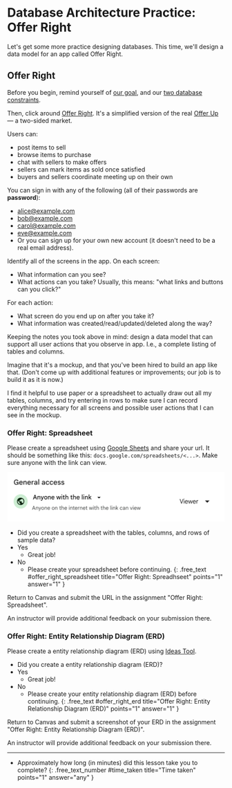 # Database Architecture Practice: Offer Right

Let's get some more practice designing databases. This time, we'll design a data model for an app called Offer Right.

## Offer Right

Before you begin, remind yourself of [our goal](https://learn.firstdraft.com/lessons/320-yap-database-architecture#our-goal), and our [two database constraints](https://learn.firstdraft.com/lessons/320-yap-database-architecture#database-design-constraint-one).

Then, click around [Offer Right](https://offer-right.matchthetarget.com/). It's a simplified version of the real [Offer Up](https://offerup.com/) — a two-sided market.

Users can:

- post items to sell
- browse items to purchase
- chat with sellers to make offers
- sellers can mark items as sold once satisfied
- buyers and sellers coordinate meeting up on their own

You can sign in with any of the following (all of their passwords are **password**):

- alice@example.com
- bob@example.com
- carol@example.com
- eve@example.com
- Or you can sign up for your own new account (it doesn't need to be a real email address).

Identify all of the screens in the app. On each screen:
- What information can you see?
- What actions can you take? Usually, this means: "what links and buttons can you click?"

For each action:
- What screen do you end up on after you take it?
- What information was created/read/updated/deleted along the way?

Keeping the notes you took above in mind: design a data model that can support all user actions that you observe in app. I.e., a complete listing of tables and columns.

Imagine that it's a mockup, and that you've been hired to build an app like that. (Don't come up with additional features or improvements; our job is to build it as it is now.)

I find it helpful to use paper or a spreadsheet to actually draw out all my tables, columns, and try entering in rows to make sure I can record everything necessary for all screens and possible user actions that I can see in the mockup.

### Offer Right: Spreadsheet

Please create a spreadsheet using [Google Sheets](https://sheets.google.com) and share your url. It should be something like this: `docs.google.com/spreadsheets/<...>`. Make sure anyone with the link can view.

![](assets/anyone-with-link.png)

- Did you create a spreadsheet with the tables, columns, and rows of sample data?
- Yes
  - Great job!
- No
  - Please create your spreadsheet before continuing.
{: .free_text #offer_right_spreadsheet title="Offer Right: Spreadhseet" points="1" answer="1" }

<div class="alert alert-danger mt-2">

Return to Canvas and submit the URL in the assignment "Offer Right: Spreadsheet".

An instructor will provide additional feedback on your submission there.

</div>

### Offer Right: Entity Relationship Diagram (ERD)

Please create a entity relationship diagram (ERD) using [Ideas Tool](https://ideas.firstdraft.com).

- Did you create a entity relationship diagram (ERD)?
- Yes
  - Great job!
- No
  - Please create your entity relationship diagram (ERD) before continuing.
{: .free_text #offer_right_erd title="Offer Right: Entity Relationship Diagram (ERD)" points="1" answer="1" }

<div class="alert alert-danger mt-2">

Return to Canvas and submit a screenshot of your ERD in the assignment "Offer Right: Entity Relationship Diagram (ERD)".

An instructor will provide additional feedback on your submission there.

</div>

---

- Approximately how long (in minutes) did this lesson take you to complete?
{: .free_text_number #time_taken title="Time taken" points="1" answer="any" }
